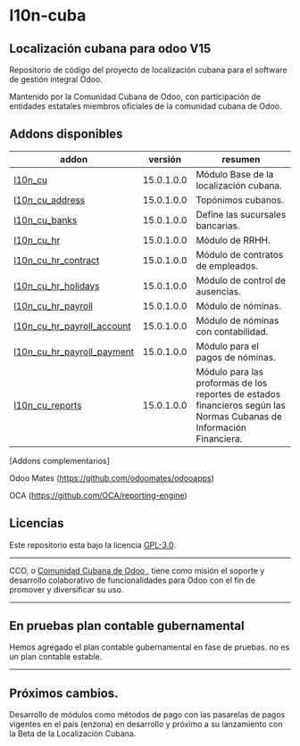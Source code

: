 
# l10n-cuba
## Localización cubana para odoo V15 


Repositorio de código del proyecto de localización cubana para el software de gestión integral Odoo. 

Mantenido por la Comunidad Cubana de Odoo, con participación de entidades estatales miembros oficiales de la comunidad cubana de Odoo.

<!-- /!\ do not modify below this line -->

<!-- prettier-ignore-start -->

[//]: # (addons)

Addons disponibles
----------------
addon | versión | resumen
--- | --- | ---
[l10n_cu](l10n_cu/) | 15.0.1.0.0 | Módulo Base de la localización cubana.
[l10n_cu_address](l10n_cu_address/) | 15.0.1.0.0 | Topónimos cubanos.
[l10n_cu_banks](l10n_cu_banks/) | 15.0.1.0.0 | Define las sucursales bancarias.
[l10n_cu_hr](l10n_cu_hr/) |15.0.1.0.0 | Módulo de RRHH.
[l10n_cu_hr_contract](l10n_cu_hr_contract/) |15.0.1.0.0| Módulo de contratos de empleados. 
[l10n_cu_hr_holidays](l10n_cu_hr_holidays/) |15.0.1.0.0| Módulo de control de ausencias. 
[l10n_cu_hr_payroll](l10n_cu_hr_payroll/) |15.0.1.0.0| Módulo de nóminas.
[l10n_cu_hr_payroll_account](l10n_cu_hr_payroll_account/) |15.0.1.0.0| Módulo de nóminas con contabilidad.
[l10n_cu_hr_payroll_payment](l10n_cu_hr_payroll_payment/) |15.0.1.0.0| Módulo para el pagos de nóminas.
[l10n_cu_reports](l10n_cu_reports/) |15.0.1.0.0| Módulo para las proformas de los reportes de estados financieros según las Normas Cubanas de Información Financiera.

[Addons complementarios]

Odoo Mates (https://github.com/odoomates/odooapps)

OCA (https://github.com/OCA/reporting-engine)

[//]: # (end addons)

<!-- prettier-ignore-end -->

## Licencias

Este repositorio esta bajo la licencia [GPL-3.0](LICENSE).

----

CCO,  o [Comunidad Cubana de Odoo ](http://cuban-community.cu/), tiene como misión el soporte y desarrollo colaborativo de funcionalidades para Odoo con el fin de promover y diversificar su uso.

----
## En pruebas plan contable gubernamental

Hemos agregado el plan contable gubernamental en fase de pruebas.
no es un plan contable estable.

----
## Próximos cambios.

Desarrollo de módulos como métodos de pago con las pasarelas de pagos vigentes en el país (enzona) en desarrollo y próximo a su lanzamiento con la Beta de la Localización Cubana. 
